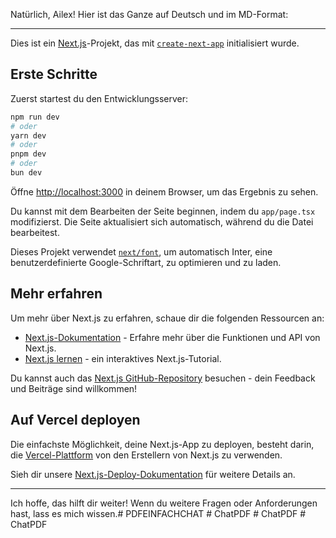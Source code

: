 Natürlich, Ailex! Hier ist das Ganze auf Deutsch und im MD-Format:

---

Dies ist ein [Next.js](https://nextjs.org/)-Projekt, das mit [`create-next-app`](https://github.com/vercel/next.js/tree/canary/packages/create-next-app) initialisiert wurde.

## Erste Schritte

Zuerst startest du den Entwicklungsserver:

```bash
npm run dev
# oder
yarn dev
# oder
pnpm dev
# oder
bun dev
```

Öffne [http://localhost:3000](http://localhost:3000) in deinem Browser, um das Ergebnis zu sehen.

Du kannst mit dem Bearbeiten der Seite beginnen, indem du `app/page.tsx` modifizierst. Die Seite aktualisiert sich automatisch, während du die Datei bearbeitest.

Dieses Projekt verwendet [`next/font`](https://nextjs.org/docs/basic-features/font-optimization), um automatisch Inter, eine benutzerdefinierte Google-Schriftart, zu optimieren und zu laden.

## Mehr erfahren

Um mehr über Next.js zu erfahren, schaue dir die folgenden Ressourcen an:

- [Next.js-Dokumentation](https://nextjs.org/docs) - Erfahre mehr über die Funktionen und API von Next.js.
- [Next.js lernen](https://nextjs.org/learn) - ein interaktives Next.js-Tutorial.

Du kannst auch das [Next.js GitHub-Repository](https://github.com/vercel/next.js/) besuchen - dein Feedback und Beiträge sind willkommen!

## Auf Vercel deployen

Die einfachste Möglichkeit, deine Next.js-App zu deployen, besteht darin, die [Vercel-Plattform](https://vercel.com/new?utm_medium=default-template&filter=next.js&utm_source=create-next-app&utm_campaign=create-next-app-readme) von den Erstellern von Next.js zu verwenden.

Sieh dir unsere [Next.js-Deploy-Dokumentation](https://nextjs.org/docs/deployment) für weitere Details an.

---

Ich hoffe, das hilft dir weiter! Wenn du weitere Fragen oder Anforderungen hast, lass es mich wissen.# PDFEINFACHCHAT
#   C h a t P D F  
 #   C h a t P D F  
 #   C h a t P D F  
 